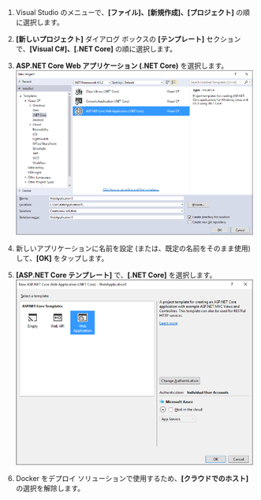 1. Visual Studio のメニューで、**[ファイル]、[新規作成]、[プロジェクト]** の順に選択します。 

1. **[新しいプロジェクト]** ダイアログ ボックスの **[テンプレート]** セクションで、**[Visual C#]、[.NET Core]** の順に選択します。

1. **ASP.NET Core Web アプリケーション (.NET Core)** を選択します。![[新しいプロジェクト] ダイアログ](./media/vs-docker-create-aspnetcore-app/create-new-project.png)

1. 新しいアプリケーションに名前を設定 (または、既定の名前をそのまま使用) して、**[OK]** をタップします。

1. **[ASP.NET Core テンプレート]** で、**[.NET Core]** を選択します。![[新しい ASP.NET プロジェクト] ダイアログ](./media/vs-docker-create-aspnetcore-app/aspnet-core-template.png)

1. Docker をデプロイ ソリューションで使用するため、**[クラウドでのホスト]** の選択を解除します。

<!---HONumber=AcomDC_0622_2016-->